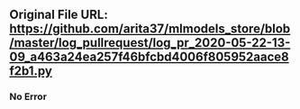 ## Original File URL: https://github.com/arita37/mlmodels_store/blob/master/log_pullrequest/log_pr_2020-05-22-13-09_a463a24ea257f46bfcbd4006f805952aace8f2b1.py<br />

### No Error